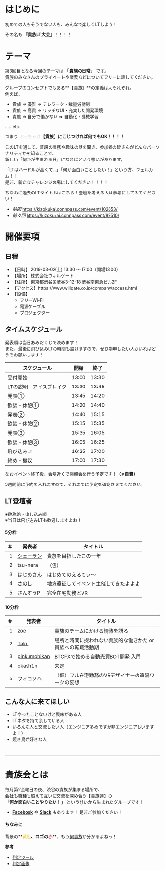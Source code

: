 # はじめに

初めての人もそうでない人も、みんなで楽しくLTしよう！

その名も **『貴族LT大会』**！！！！

# テーマ

第3回目となる今回のテーマは **「貴族の日常」** です。</br>
貴族のみなさんのプライベートや業務などについてフリーに話してください。


グループのコンセプトでもある**【貴族】**の定義は人それぞれ。</br>
例えば、

- 貴族 ⇒ 優雅 ⇒ テレワーク・裁量労働制
- 貴族 ⇒ 高貴 ⇒ リッチなUI・充実した開発環境
- 貴族 ⇒ 自分で働かない ⇒ 自動化・機械学習

......etc.

つまり <span style="color: lightgray;">ぶっちゃけ</span>**【貴族】にこじつければ何でもOK！！！！**</br>

このLTを通して、普段の業務や趣味の話を聞き、参加者の皆さんがどんなパーソナリティかを知ることで、</br>
新しい「何かが生まれる日」になればという想いがあります。</br>

「LTはハードルが高くて…」「何か面白いことしたい！」という方、ウェルカム！！</br>
是非、新たなチャレンジの場にしてください！！！！

ちなみに過去のLTタイトルはこちら！登壇を考える人は参考にしてみてください！

* *前回* https://kizokukai.connpass.com/event/102653/
* *前々回* https://kizokukai.connpass.com/event/89510/

# 開催要項

## 日程

* 【日時】 2019-03-02(土) 13:30 ～ 17:00（開場13:00）
* 【場所】 株式会社ウィルゲート
* 【住所】 東京都渋谷区渋谷3-12-18 渋谷南東急ビル2F
* 【アクセス】https://www.willgate.co.jp/company/access.html
* 【設備】
    * フリーWi-Fi
    * 電源ケーブル
    * プロジェクター

## タイムスケジュール


発表順は当日あみだくじで決めます！</br>
また、最後に飛び込みLTの時間も設けますので、ぜひ物申したい人がいればどうぞお願いします！


| スケジュール             | 開始  | 終了  |
| ---------------- | ----- | ----- |
| 受付開始         | 13:00 | 13:30 |
| LTの説明・アイスブレイク  | 13:30 | 13:45 |
| 発表①            | 13:45 | 14:20 |
| 歓談・休憩①       | 14:20 | 14:40 |
| 発表②            | 14:40 | 15:15 |
| 歓談・休憩②       | 15:15 | 15:35 |
| 発表③            | 15:35 | 16:05 |
| 歓談・休憩③       | 16:05 | 16:25 |
| 飛び込みLT        | 16:25 | 17:00 |
| 締め・撤収         | 17:00 | 17:30 |


なおイベント終了後、会場近くで懇親会を行う予定です！**（※自費）**

3週間前に予約を入れますので、それまでに予定を確定させてください。

## LT登壇者

※敬称略・申し込み順</br>
※当日は飛び込みLTも歓迎しますよお！

#### 5分枠

| ＃ | 発表者 | タイトル |
| ---: | --- | --- |
| 1 | [シェーラン](https://twitter.com/shalin_okada "Twitter") | 貴族を目指したこの一年 |
| 2 | tsu-nera | （仮） |
| 3 | [はじめさん](https://twitter.com/hajimasa7 "Twitter") | はじめてのえるてぃ～ |
| 4 | [さのし](https://twitter.com/sano_shoichi "Twitter") | 地方遠征してイベント主催してきたよよよ |
| 5 | さんすうP | 完全在宅勤務とVR |

#### 10分枠

| ＃ | 発表者 | タイトル |
| ---: | --- | --- |
| 1 | [zoe](https://twitter.com/for__3 "Twitter") | 貴族のチームにかける情熱を語る |
| 2 | [Taku](https://twitter.com/arakawa_gios "Twitter") | 場所と時間に捉われない貴族的な働きかた or 貴族への転職活動期 |
| 3 | [pinkumohikan](https://twitter.com/pinkumohikan "Twitter") | BTCFXで始める自動売買BOT開発 入門 |
| 4 | okash1n | 未定 |
| 5 | フィロソヘ | （仮）フル在宅勤務のVRデザイナーの遠隔ワークの妄想 |


## こんな人に来てほしい
- LTやったことないけど興味がある人
- LTネタを持て余している人
- いろんな人と交流したい人（エンジニア多めですが非エンジニアもいますよ！）
- 焼き鳥が好きな人
</br>

---

# 貴族会とは

毎月第2金曜日の夜、渋谷の貴族が集まる場所で、</br>
会社も職種も超えて互いに交流を深め合う【貴族達】の</br>
**「何か面白いことやりたい！」** という想いから生まれたグループです！</br>



- **[Facebook](https://www.facebook.com/groups/kizokukai/)** や **[Slack](https://join.slack.com/t/kizokukai/shared_invite/enQtMzcyODUzODc4OTk2LWQ0NWUzYzg2MTdkMDI3MjBmNTMxNDlmYzliNGFmM2MzZWRlMDM4NTA0NmI2Nzc5MDM1ODM0N2ZiNDQyZGU2Zjk)** もあります！ 是非ご参加ください！

#### ちなみに

背景の**<span style="color: #F3C108;">黄色</span>**、ロゴの**<span style="color: #B8272E;">赤</span>**、もう[何貴族](https://www.torikizoku.co.jp/)か分かるよねっ！

**参考**

- [判定ツール](http://higashi-dance-network.appspot.com/iromiru/)
- [判定画像](http://blog-imgs-84.fc2.com/b/i/n/binalike/20151108092610c4e.jpg)